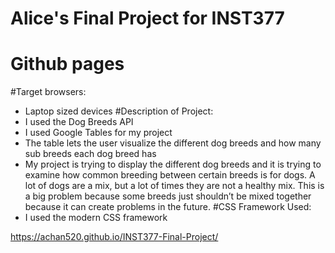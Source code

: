 # Alice's Final Project for INST377
# Github pages 
#Target browsers:
- Laptop sized devices
#Description of Project:
- I used the Dog Breeds API
- I used Google Tables for my project
- The table lets the user visualize the different dog breeds and how many sub breeds each dog breed has
- My project is trying to display the different dog breeds and it is trying to examine how common breeding between certain breeds is for dogs. A lot of dogs are a mix, but a lot of times they are not a healthy mix. This is a big problem because some breeds just shouldn’t be mixed together because it can create problems in the future. 
#CSS Framework Used:
- I used the modern CSS framework

https://achan520.github.io/INST377-Final-Project/
